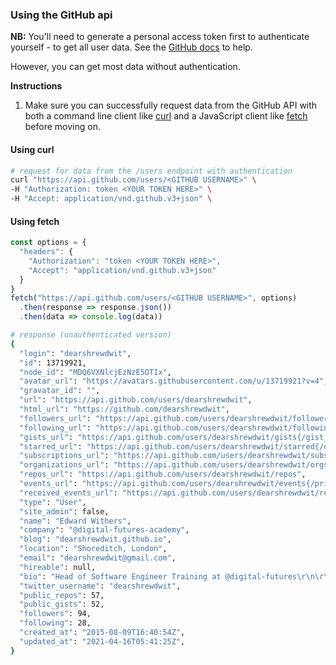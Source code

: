 ### Using the GitHub api

**NB:** You'll need to generate a personal access token first to authenticate yourself - to get all user data. See the [GitHub docs](https://docs.github.com/en/github/authenticating-to-github/creating-a-personal-access-token) to help.

However, you can get most data without authentication.

**Instructions**

1. Make sure you can successfully request data from the GitHub API with both a command line client like [curl](https://curl.haxx.se/docs/manpage.html) and a JavaScript client like [fetch](https://developer.mozilla.org/en-US/docs/Web/API/Fetch_API) before moving on.

#### Using curl
```sh
# request for data from the /users endpoint with authentication
curl "https://api.github.com/users/<GITHUB USERNAME>" \
-H "Authorization: token <YOUR TOKEN HERE>" \
-H "Accept: application/vnd.github.v3+json" \
```

#### Using fetch
```js
const options = {
  "headers": {
    "Authorization": "token <YOUR TOKEN HERE>",
    "Accept": "application/vnd.github.v3+json"
  }
}
fetch("https://api.github.com/users/<GITHUB USERNAME>", options)
  .then(response => response.json())
  .then(data => console.log(data))
```

```sh
# response (unauthenticated version)
{
  "login": "dearshrewdwit",
  "id": 13719921,
  "node_id": "MDQ6VXNlcjEzNzE5OTIx",
  "avatar_url": "https://avatars.githubusercontent.com/u/13719921?v=4",
  "gravatar_id": "",
  "url": "https://api.github.com/users/dearshrewdwit",
  "html_url": "https://github.com/dearshrewdwit",
  "followers_url": "https://api.github.com/users/dearshrewdwit/followers",
  "following_url": "https://api.github.com/users/dearshrewdwit/following{/other_user}",
  "gists_url": "https://api.github.com/users/dearshrewdwit/gists{/gist_id}",
  "starred_url": "https://api.github.com/users/dearshrewdwit/starred{/owner}{/repo}",
  "subscriptions_url": "https://api.github.com/users/dearshrewdwit/subscriptions",
  "organizations_url": "https://api.github.com/users/dearshrewdwit/orgs",
  "repos_url": "https://api.github.com/users/dearshrewdwit/repos",
  "events_url": "https://api.github.com/users/dearshrewdwit/events{/privacy}",
  "received_events_url": "https://api.github.com/users/dearshrewdwit/received_events",
  "type": "User",
  "site_admin": false,
  "name": "Edward Withers",
  "company": "@digital-futures-academy",
  "blog": "dearshrewdwit.github.io",
  "location": "Shoreditch, London",
  "email": "dearshrewdwit@gmail.com",
  "hireable": null,
  "bio": "Head of Software Engineer Training at @digital-futures\r\n\r\n(former Head of Education & engineer at @makersacademy)",
  "twitter_username": "dearshrewdwit",
  "public_repos": 57,
  "public_gists": 52,
  "followers": 94,
  "following": 28,
  "created_at": "2015-08-09T16:40:54Z",
  "updated_at": "2021-04-16T05:41:25Z",
}
```
